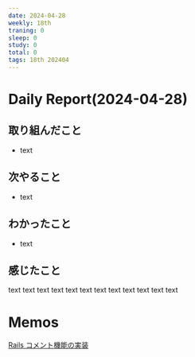 ```yaml
---
date: 2024-04-28
weekly: 18th
traning: 0
sleep: 0
study: 0
total: 0
tags: 18th 202404 
---
```

# Daily Report(2024-04-28)
## 取り組んだこと
- text
## 次やること
- text
## わかったこと
- text
## 感じたこと
text text text text text text text text text text text text
# Memos
[Rails コメント機能の実装](https://qiita.com/kuuuuumiiiii/items/6db65c77d2d2cb051c5e)